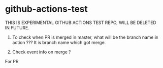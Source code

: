 # github-actions-test
THIS IS EXPERIMENTAL GITHUB ACTIONS TEST REPO, WILL BE DELETED IN FUTURE.

1. To check when PR is merged in master, what will be the branch name in action ??? It is branch name which got merge.

2. Check event info on merge ?







For PR 
